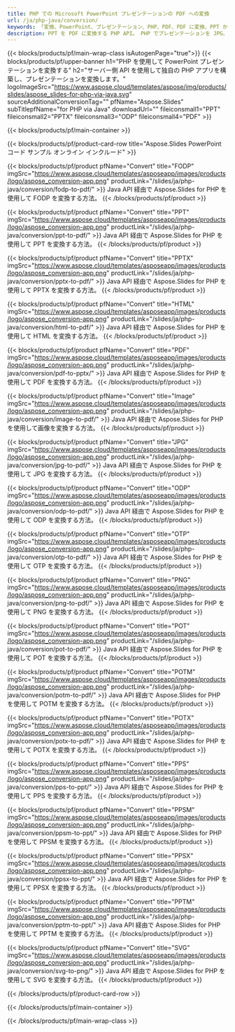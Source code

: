 ```yaml
---
title: PHP での Microsoft PowerPoint プレゼンテーションの PDF への変換
url: /ja/php-java/conversion/
keywords: 「変換、PowerPoint、プレゼンテーション、PHP、PDF、PDF に変換、PPT から PDF」
description: PPT を PDF に変換する PHP API。 PHP でプレゼンテーションを JPG、PNG、その他の形式に変換します。
---
```


{{< blocks/products/pf/main-wrap-class isAutogenPage="true">}}
{{< blocks/products/pf/upper-banner h1="PHP を使用して PowerPoint プレゼンテーションを変換する" h2="サーバー側 API を使用して独自の PHP アプリを構築し、プレゼンテーションを変換します。" logoImageSrc="https://www.aspose.cloud/templates/aspose/img/products/slides/aspose_slides-for-php-via-java.svg" sourceAdditionalConversionTag="" pfName="Aspose.Slides" subTitlepfName="for PHP via Java" downloadUrl="" fileiconsmall1="PPT" fileiconsmall2="PPTX" fileiconsmall3="ODP" fileiconsmall4="PDF" >}}

{{< blocks/products/pf/main-container >}}

{{< blocks/products/pf/product-card-row title="Aspose.Slides PowerPoint コード サンプル オンライン インクルード" >}}

{{< blocks/products/pf/product pfName="Convert" title="FODP" imgSrc="https://www.aspose.cloud/templates/asposeapp/images/products/logo/aspose_conversion-app.png" productLink="/slides/ja/php-java/conversion/fodp-to-pdf/" >}}
Java API 経由で Aspose.Slides for PHP を使用して FODP を変換する方法。
{{< /blocks/products/pf/product >}}

{{< blocks/products/pf/product pfName="Convert" title="PPT" imgSrc="https://www.aspose.cloud/templates/asposeapp/images/products/logo/aspose_conversion-app.png" productLink="/slides/ja/php-java/conversion/ppt-to-pdf/" >}}
Java API 経由で Aspose.Slides for PHP を使用して PPT を変換する方法。
{{< /blocks/products/pf/product >}}

{{< blocks/products/pf/product pfName="Convert" title="PPTX" imgSrc="https://www.aspose.cloud/templates/asposeapp/images/products/logo/aspose_conversion-app.png" productLink="/slides/ja/php-java/conversion/pptx-to-pdf/" >}}
Java API 経由で Aspose.Slides for PHP を使用して PPTX を変換する方法。
{{< /blocks/products/pf/product >}}

{{< blocks/products/pf/product pfName="Convert" title="HTML" imgSrc="https://www.aspose.cloud/templates/asposeapp/images/products/logo/aspose_conversion-app.png" productLink="/slides/ja/php-java/conversion/html-to-pdf/" >}}
Java API 経由で Aspose.Slides for PHP を使用して HTML を変換する方法。
{{< /blocks/products/pf/product >}}

{{< blocks/products/pf/product pfName="Convert" title="PDF" imgSrc="https://www.aspose.cloud/templates/asposeapp/images/products/logo/aspose_conversion-app.png" productLink="/slides/ja/php-java/conversion/pdf-to-pptx/" >}}
Java API 経由で Aspose.Slides for PHP を使用して PDF を変換する方法。
{{< /blocks/products/pf/product >}}

{{< blocks/products/pf/product pfName="Convert" title="Image" imgSrc="https://www.aspose.cloud/templates/asposeapp/images/products/logo/aspose_conversion-app.png" productLink="/slides/ja/php-java/conversion/image-to-pdf/" >}}
Java API 経由で Aspose.Slides for PHP を使用して画像を変換する方法。
{{< /blocks/products/pf/product >}}

{{< blocks/products/pf/product pfName="Convert" title="JPG" imgSrc="https://www.aspose.cloud/templates/asposeapp/images/products/logo/aspose_conversion-app.png" productLink="/slides/ja/php-java/conversion/jpg-to-pdf/" >}}
Java API 経由で Aspose.Slides for PHP を使用して JPG を変換する方法。
{{< /blocks/products/pf/product >}}

{{< blocks/products/pf/product pfName="Convert" title="ODP" imgSrc="https://www.aspose.cloud/templates/asposeapp/images/products/logo/aspose_conversion-app.png" productLink="/slides/ja/php-java/conversion/odp-to-pdf/" >}}
Java API 経由で Aspose.Slides for PHP を使用して ODP を変換する方法。
{{< /blocks/products/pf/product >}}

{{< blocks/products/pf/product pfName="Convert" title="OTP" imgSrc="https://www.aspose.cloud/templates/asposeapp/images/products/logo/aspose_conversion-app.png" productLink="/slides/ja/php-java/conversion/otp-to-pdf/" >}}
Java API 経由で Aspose.Slides for PHP を使用して OTP を変換する方法。
{{< /blocks/products/pf/product >}}

{{< blocks/products/pf/product pfName="Convert" title="PNG" imgSrc="https://www.aspose.cloud/templates/asposeapp/images/products/logo/aspose_conversion-app.png" productLink="/slides/ja/php-java/conversion/png-to-pdf/" >}}
Java API 経由で Aspose.Slides for PHP を使用して PNG を変換する方法。
{{< /blocks/products/pf/product >}}

{{< blocks/products/pf/product pfName="Convert" title="POT" imgSrc="https://www.aspose.cloud/templates/asposeapp/images/products/logo/aspose_conversion-app.png" productLink="/slides/ja/php-java/conversion/pot-to-pdf/" >}}
Java API 経由で Aspose.Slides for PHP を使用して POT を変換する方法。
{{< /blocks/products/pf/product >}}

{{< blocks/products/pf/product pfName="Convert" title="POTM" imgSrc="https://www.aspose.cloud/templates/asposeapp/images/products/logo/aspose_conversion-app.png" productLink="/slides/ja/php-java/conversion/potm-to-pdf/" >}}
Java API 経由で Aspose.Slides for PHP を使用して POTM を変換する方法。
{{< /blocks/products/pf/product >}}

{{< blocks/products/pf/product pfName="Convert" title="POTX" imgSrc="https://www.aspose.cloud/templates/asposeapp/images/products/logo/aspose_conversion-app.png" productLink="/slides/ja/php-java/conversion/potx-to-pdf/" >}}
Java API 経由で Aspose.Slides for PHP を使用して POTX を変換する方法。
{{< /blocks/products/pf/product >}}

{{< blocks/products/pf/product pfName="Convert" title="PPS" imgSrc="https://www.aspose.cloud/templates/asposeapp/images/products/logo/aspose_conversion-app.png" productLink="/slides/ja/php-java/conversion/pps-to-ppt/" >}}
Java API 経由で Aspose.Slides for PHP を使用して PPS を変換する方法。
{{< /blocks/products/pf/product >}}

{{< blocks/products/pf/product pfName="Convert" title="PPSM" imgSrc="https://www.aspose.cloud/templates/asposeapp/images/products/logo/aspose_conversion-app.png" productLink="/slides/ja/php-java/conversion/ppsm-to-ppt/" >}}
Java API 経由で Aspose.Slides for PHP を使用して PPSM を変換する方法。
{{< /blocks/products/pf/product >}}

{{< blocks/products/pf/product pfName="Convert" title="PPSX" imgSrc="https://www.aspose.cloud/templates/asposeapp/images/products/logo/aspose_conversion-app.png" productLink="/slides/ja/php-java/conversion/ppsx-to-ppt/" >}}
Java API 経由で Aspose.Slides for PHP を使用して PPSX を変換する方法。
{{< /blocks/products/pf/product >}}

{{< blocks/products/pf/product pfName="Convert" title="PPTM" imgSrc="https://www.aspose.cloud/templates/asposeapp/images/products/logo/aspose_conversion-app.png" productLink="/slides/ja/php-java/conversion/pptm-to-ppt/" >}}
Java API 経由で Aspose.Slides for PHP を使用して PPTM を変換する方法。
{{< /blocks/products/pf/product >}}

{{< blocks/products/pf/product pfName="Convert" title="SVG" imgSrc="https://www.aspose.cloud/templates/asposeapp/images/products/logo/aspose_conversion-app.png" productLink="/slides/ja/php-java/conversion/svg-to-png/" >}}
Java API 経由で Aspose.Slides for PHP を使用して SVG を変換する方法。
{{< /blocks/products/pf/product >}}

{{< /blocks/products/pf/product-card-row >}}

{{< /blocks/products/pf/main-container >}}
    
{{< /blocks/products/pf/main-wrap-class >}}